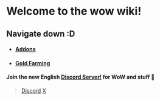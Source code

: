 # Welcome to the wow wiki!
## Navigate down :D                                                                   
    
 - #### [Addons](/Addons.md)   
 - #### [Gold Farming](/Gold-Farming.md)

#### Join the new English [Discord Server!](https://discord.gg/Xe2m5fx67G) for WoW and stuff 🤡
> [Discord](https://discord.gg/Xe2m5fx67G)
> [X](https://www.x.com/gerryjekova)
